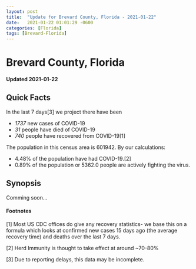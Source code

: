 ```yaml
---
layout: post
title:  "Update for Brevard County, Florida - 2021-01-22"
date:   2021-01-22 01:01:29 -0600
categories: [Florida]
tags: [Brevard-Florida]
---
```


# Brevard County, Florida
#### Updated 2021-01-22

## Quick Facts

In the last 7 days[3] we project there have been
- *1737* new cases of COVID-19
- *31* people have died of COVID-19
- *740* people have recovered from COVID-19[1]

The population in this census area is 601942. By our calculations:
- 4.48% of the population have had COVID-19.[2]
- 0.89% of the population or 5362.0 people are actively fighting the virus.

## Synopsis

Comming soon...


#### Footnotes

[1] Most US CDC offices do give any recovery statistics- we base this on a formula which looks at confirmed new cases
15 days ago (the average recovery time) and deaths over the last 7 days.

[2] Herd Immunity is thought to take effect at around ~70-80%

[3] Due to reporting delays, this data may be incomplete.
 
    